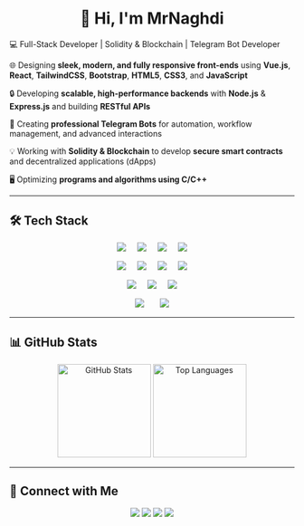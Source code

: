 <h1 align="center">👋 Hi, I'm MrNaghdi</h1>

<p align="left">
 💻 Full-Stack Developer | Solidity & Blockchain | Telegram Bot Developer

🌐 Designing **sleek, modern, and fully responsive front-ends** using <b>Vue.js</b>, <b>React</b>, <b>TailwindCSS</b>, <b>Bootstrap</b>, <b>HTML5</b>, <b>CSS3</b>, and <b>JavaScript</b>

🔒 Developing **scalable, high-performance backends** with <b>Node.js</b> & <b>Express.js</b> and building **RESTful APIs**

🤖 Creating **professional Telegram Bots** for automation, workflow management, and advanced interactions

💡 Working with <b>Solidity & Blockchain</b> to develop **secure smart contracts** and decentralized applications (dApps)

🖥️ Optimizing **programs and algorithms using C/C++**
 
</p>

---

## 🛠️ Tech Stack


<p align="center">
  <!-- ردیف ۲ -->
  <img src="https://img.shields.io/badge/HTML5-E34F26?style=for-the-badge&logo=html5&logoColor=white"/>
  &nbsp;&nbsp;&nbsp;
  <img src="https://img.shields.io/badge/CSS3-1572B6?style=for-the-badge&logo=css3&logoColor=white"/>
  &nbsp;&nbsp;&nbsp;
  <img src="https://img.shields.io/badge/TailwindCSS-06B6D4?style=for-the-badge&logo=tailwind-css&logoColor=white"/>
  &nbsp;&nbsp;&nbsp;
  <img src="https://img.shields.io/badge/Bootstrap-7952B3?style=for-the-badge&logo=bootstrap&logoColor=white"/>
</p>

<p align="center">
  <!-- ردیف ۱ -->
  <img src="https://img.shields.io/badge/JavaScript-F7DF1E?style=for-the-badge&logo=javascript&logoColor=black"/>
  &nbsp;&nbsp;&nbsp;
  <img src="https://img.shields.io/badge/Node.js-339933?style=for-the-badge&logo=node.js&logoColor=white"/>
  &nbsp;&nbsp;&nbsp;
  <img src="https://img.shields.io/badge/Vue.js-35495E?style=for-the-badge&logo=vue.js&logoColor=4FC08D"/>
  &nbsp;&nbsp;&nbsp;
  <img src="https://img.shields.io/badge/React-61DAFB?style=for-the-badge&logo=react&logoColor=black"/>
</p>


<p align="center">
  <!-- ردیف ۳ -->
  <img src="https://img.shields.io/badge/Telegram_Bot-0088CC?style=for-the-badge&logo=telegram&logoColor=white"/>
  &nbsp;&nbsp;&nbsp;
  <img src="https://img.shields.io/badge/RESTful_API-FF6C37?style=for-the-badge&logo=swagger&logoColor=white"/>
  &nbsp;&nbsp;&nbsp;
  <img src="https://img.shields.io/badge/Responsive_Web-00A3E0?style=for-the-badge&logo=html5&logoColor=white"/>
</p>

<p align="center">
  <img src="https://img.shields.io/badge/Solidity-363636?style=for-the-badge&logo=ethereum&logoColor=white"/>
  &nbsp;&nbsp;&nbsp;&nbsp;&nbsp;
  <img src="https://img.shields.io/badge/C/C++-00599C?style=for-the-badge&logo=c%2B%2B&logoColor=white"/>
</p>


---

## 📊 GitHub Stats

<p align="center">
  <img src="https://github-readme-stats.vercel.app/api?username=MrNaghdi&show_icons=true&theme=radical&hide_title=true" alt="GitHub Stats" height="165"/>
  <img src="https://github-readme-stats.vercel.app/api/top-langs/?username=MrNaghdi&layout=compact&theme=radical" alt="Top Languages" height="165"/>
</p>


---

## 🤝 Connect with Me

<p align="center">
  <a href="https://t.me/MrNaghdi"><img src="https://img.shields.io/badge/Telegram-0088CC?style=for-the-badge&logo=telegram&logoColor=white"/></a>
 <a href="https://www.instagram.com/Mr__Naghdi/"><img src="https://img.shields.io/badge/Instagram-E1306C?style=for-the-badge&logo=instagram&logoColor=white"/></a>
  <a href="https://wa.me/+989195037359"><img src="https://img.shields.io/badge/WhatsApp-25D366?style=for-the-badge&logo=whatsapp&logoColor=white"/></a>
  <a href="mailto:MrNaghdi8@gmail.com"><img src="https://img.shields.io/badge/Email-D14836?style=for-the-badge&logo=gmail&logoColor=white"/></a>
</p>
